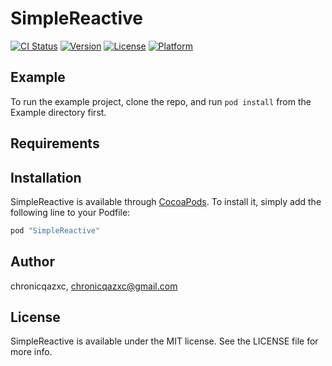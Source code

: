 # SimpleReactive

[![CI Status](http://img.shields.io/travis/chronicqazxc/simple-reactive.svg?style=flat)](https://travis-ci.org/chronicqazxc/simple-reactive)
[![Version](https://img.shields.io/cocoapods/v/SimpleReactive.svg?style=flat)](http://cocoapods.org/pods/SimpleReactive)
[![License](https://img.shields.io/cocoapods/l/SimpleReactive.svg?style=flat)](http://cocoapods.org/pods/SimpleReactive)
[![Platform](https://img.shields.io/cocoapods/p/SimpleReactive.svg?style=flat)](http://cocoapods.org/pods/SimpleReactive)

## Example

To run the example project, clone the repo, and run `pod install` from the Example directory first.

## Requirements

## Installation

SimpleReactive is available through [CocoaPods](http://cocoapods.org). To install
it, simply add the following line to your Podfile:

```ruby
pod "SimpleReactive"
```

## Author

chronicqazxc, chronicqazxc@gmail.com

## License

SimpleReactive is available under the MIT license. See the LICENSE file for more info.
